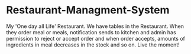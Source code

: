 # Restaurant-Managment-System
My 'One day all Life' Restaurant. We have tables in the Restaurant. When they order meal or meals, notification sends to kitchen and admin has permission to reject or accept order and when order accepts, amounts of ingredients in meal decreases in the stock and so on. Live the moment!
